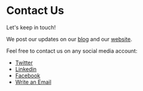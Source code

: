 # Contact Us

Let's keep in touch!

We post our updates on our [blog](https://teleporthq.io/blog) and our [website](https://teleporthq.io/).

Feel free to contact us on any social media account:
- [Twitter](https://twitter.com/teleporthqio?lang=en)
- [Linkedin](https://www.linkedin.com/company/teleporthq)
- [Facebook](https://www.facebook.com/teleportHQ/)
- [Write an Email](mailto:hello@teleporthq.io)

